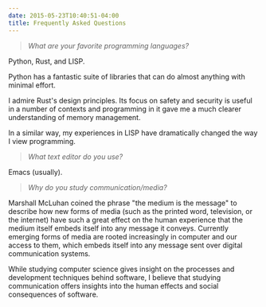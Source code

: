 ```yaml
---
date: 2015-05-23T10:40:51-04:00
title: Frequently Asked Questions
---
```


> *What are your favorite programming languages?*

Python, Rust, and LISP.

Python has a fantastic suite of libraries that can do almost anything
with minimal effort.

I admire Rust's design principles. Its focus on safety and security is
useful in a number of contexts and programming in it gave me a much
clearer understanding of memory management.

In a similar way, my experiences in LISP have dramatically changed the
way I view programming.

> *What text editor do you use?*

Emacs (usually).

> *Why do you study communication/media?*

Marshall McLuhan coined the phrase "the medium is the message" to
describe how new forms of media (such as the printed word, television,
or the internet) have such a great effect on the human experience that
the medium itself embeds itself into any message it conveys. Currently
emerging forms of media are rooted increasingly in computer and our
access to them, which embeds itself into any message sent over digital
communication systems.

While studying computer science gives insight on the processes and
development techniques behind software, I believe that studying
communication offers insights into the human effects and social
consequences of software.
